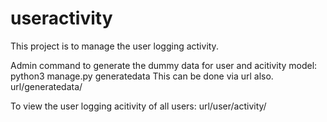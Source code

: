 # useractivity

This project is to manage the user logging activity.

Admin command to generate the dummy data for user and acitivity model: python3 manage.py generatedata
This can be done via url also. url/generatedata/

To view the user logging acitivity of all users: url/user/activity/




